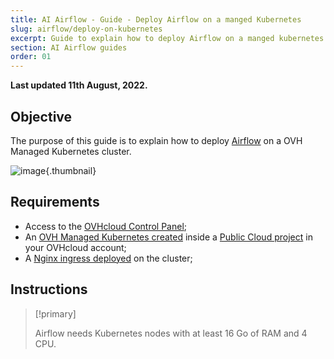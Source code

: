 ```yaml
---
title: AI Airflow - Guide - Deploy Airflow on a manged Kubernetes
slug: airflow/deploy-on-kubernetes
excerpt: Guide to explain how to deploy Airflow on a manged kubernetes
section: AI Airflow guides
order: 01
---
```


**Last updated 11th August, 2022.**

## Objective

The purpose of this guide is to explain how to deploy [Airflow](https://airflow.apache.org/) on a OVH Managed Kubernetes cluster.

![image](images/image-yolov5.png){.thumbnail}

## Requirements

- Access to the [OVHcloud Control Panel](https://www.ovh.com/auth/?action=gotomanager&from=https://www.ovh.co.uk/&ovhSubsidiary=GB);
- An [OVH Managed Kubernetes created](../../kubernetes-k8s/creating-a-cluster/) inside a [Public Cloud project](https://www.ovhcloud.com/en-gb/public-cloud/) in your OVHcloud account;
- A [Nginx ingress deployed](../../kubernetes-k8s/installing-nginx-ingress/) on the cluster;

## Instructions

> [!primary]
>
> Airflow needs Kubernetes nodes with at least 16 Go of RAM and 4 CPU.
>
